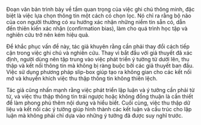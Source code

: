 Đoạn văn bản trình bày về tầm quan trọng của việc ghi chú thông minh, đặc biệt là việc lựa chọn thông tin một cách có chọn lọc. Nó chỉ ra rằng bộ não của con người thường có xu hướng xác nhận những niềm tin sẵn có, dẫn đến thiên kiến xác nhận (confirmation bias), làm cho quá trình học tập và nghiên cứu trở nên kém hiệu quả.

Để khắc phục vấn đề này, tác giả khuyên rằng cần phải thay đổi cách tiếp cận trong việc ghi chú và nghiên cứu. Thay vì bắt đầu với giả thuyết đã xác định, người dùng nên tập trung vào việc phát triển ý tưởng từ dưới lên, thu thập và kết nối thông tin mà không bị ràng buộc bởi các giả thuyết ban đầu. Việc sử dụng phương pháp slip-box giúp tạo ra không gian cho các kết nối mở và khuyến khích việc thu thập thông tin không thiên lệch.

Tác giả cũng nhấn mạnh rằng việc phát triển lập luận và ý tưởng cần phải từ từ, và việc thu thập thông tin trái ngược hoặc không đồng thuận là cần thiết để làm phong phú thêm nội dung và hiểu biết. Cuối cùng, việc thu thập dữ liệu và kết nối các ý tưởng giúp hình thành các kết luận và cấu trúc cho lập luận mà không phải chỉ dựa vào những ý tưởng đã được suy nghĩ trước.

